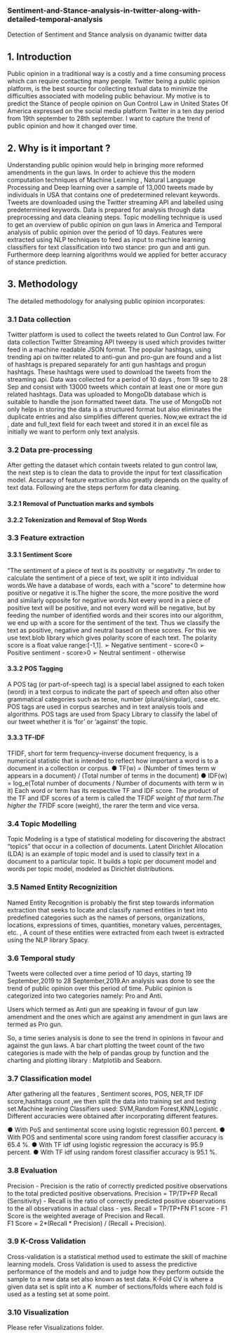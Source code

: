### Sentiment-and-Stance-analysis-in-twitter-along-with-detailed-temporal-analysis

Detection of Sentiment and Stance analysis on dyanamic twitter data

## 1. Introduction

Public opinion in a traditional way is a costly and a time consuming process which can require contacting many people. Twitter being a public opinion platform, is the best source for collecting textual data to minimize the difficulties associated with modeling public behaviour. My motive is to predict the ​Stance​ of people opinion on ​Gun Control Law in United States Of America​ expressed on the social media platform Twitter in a ten day period from 19th september to 28th september. I want to capture the trend of public opinion and how it changed  over time. 

## 2. Why is it important ?

Understanding public opinion would help in bringing more reformed amendments in the gun laws. In order to achieve this the modern computation techniques of Machine Learning , Natural Language Processing and Deep learning over a sample of 13,000 tweets made by individuals in USA that contains one of predetermined relevant keywords. Tweets are downloaded using the Twitter streaming API and labelled using predetermined keywords. Data is prepared for analysis through data preprocessing and data cleaning steps. Topic modelling technique is used to get an overview of public opinion on gun laws in America and Temporal analysis of public opinion over the period of 10 days.  Features were extracted using NLP techniques to feed as input to machine learning classifiers for text classification into two stance: pro gun and anti gun. Furthermore deep learning algorithms would we applied for better accuracy of stance prediction. 

## 3. Methodology
 
The detailed methodology for analysing public opinion incorporates: 

  ### 3.1 Data collection

  Twitter platform is used to collect the tweets related to Gun Control law. For data collection Twitter Streaming API tweepy is used which provides twitter feed in a machine readable JSON format. The popular hashtags, using  trending api  on twitter related to anti-gun and pro-gun are found and a list of hashtags is prepared separately for anti gun hashtags and progun hashtags. These hashtags were used to download the tweets from the streaming api. Data was collected for a period of 10 days , from 19 sep to 28 Sep and consist with  13000 tweets which contain at least one or more gun  related hashtags.  Data was uploaded to MongoDb database which is suitable to  handle the json formatted tweet data. The use of MongoDb not only helps in storing the data is a structured format but also eliminates the duplicate entries and also simplifies different queries. Now,we extract the id , date and full_text field for each tweet and stored it in an excel file as initially we want to perform only text analysis. 
  
  ### 3.2 Data pre-processing
    
  After getting the dataset which contain tweets related to gun control law, the next step is to clean the data to provide the input for text classification model. Accuracy of feature extraction also greatly depends on the quality of text data. Following are the steps perform for data cleaning.

   #### 3.2.1 Removal of Punctuation marks and symbols
   
   #### 3.2.2 Tokenization and Removal of Stop Words 
 
  ### 3.3 Feature extraction
  
   #### 3.3.1 Sentiment Score
   
  “The sentiment of a piece of text is its ​positivity ​ or ​negativity ​ .”In order to calculate the sentiment of a piece of text, we split it into individual words.We have a database of words, each with a "score" to determine how positive or negative it is.The higher the score, the more positive the word and similarly opposite for negative words.Not every word in a piece of positive text will be positive, and not every word will be negative, but by feeding the number of identified words and their scores into our algorithm, we end up with a score for the sentiment of the text. Thus we classify the text as positive, negative and neutral based on these scores. For this we use text.blob library which gives ​polarity score​ of each text. The polarity score is a float value range:​[-1,1]​. 
  ➢ Negative sentiment -  score<0 
  ➢ Positive sentiment - score>0 
  ➢ Neutral sentiment - otherwise
  
   #### 3.3.2  POS Tagging 
  
  A POS tag (or part-of-speech tag) is a special label assigned to each token (word) in a text corpus to indicate the part of speech and often also other grammatical categories such as tense, number (plural/singular), case etc. POS tags are used in corpus searches and in text analysis tools and algorithms. POS tags are used from Spacy Library to classify the label of our tweet whether it is ‘for’ or ‘against’ the topic. 
  
   #### 3.3.3 TF-IDF
  
   ​TFIDF, short for ​term frequency–inverse document frequency​, is a numerical statistic that is intended to reflect how important a word is to a document in a collection or corpus. ● TF(w) = (Number of times term w appears in a document) / (Total number of terms in the document) ● IDF(w) = log_e(Total number of documents / Number of documents with term w in it) Each word or term has its respective TF and IDF score. The product of the TF and IDF scores of a term is called the TF*IDF weight of that term.The higher the TF*IDF score (weight), the rarer the term and vice versa. 

### 3.4 Topic Modelling

Topic Modeling​ ​is a type of statistical modeling for discovering the abstract “topics” that occur in a collection of documents. Latent Dirichlet Allocation (LDA) is an example of topic model and is used to classify text in a document to a particular topic. It builds a topic per document model and words per topic model, modeled as Dirichlet distributions. 

### 3.5 Named Entity Recognizition

Named Entity Recognition​ is probably the first step towards information extraction that seeks to locate and classify named entities in text into predefined categories such as the names of persons, organizations, locations, expressions of times, quantities, monetary values, percentages, etc. ,  A count of these entities were extracted from each tweet is extracted using the NLP library  ​Spacy. 

### 3.6 Temporal study

Tweets were collected over a time period of 10 days, starting 19 September,2019 to 28 September,2019.An analysis was done to see the trend of public opinion over this period of time. Public opinion is categorized into two categories namely: Pro and Anti. 
 
Users  which termed as Anti gun are speaking in favour of gun law amendment and the ones which are against any amendment in gun laws are termed as Pro gun. 
 
So, a time series analysis is done to see the trend in opinions in favour and against the gun laws. A bar chart plotting the tweet count of the  two categories is made with the help of pandas group by function and the charting and plotting library : Matplotlib and Seaborn.  

### 3.7 Classification model
 
After gathering all the features , Sentiment scores, POS, NER,TF IDF score,hashtags count ,we then split the data into training set and testing set.Machine learning  Classifiers used: SVM,Random Forest,KNN,Logistic . Different accuracies were obtained after incorporating different features. 

● With PoS and sentimental score using logistic regression 60.1 percent. 
● With POS and sentimental score using random forest classifier accuracy is 65.4 %. 
● With TF idf using logistic regression the accuracy is 95.9 percent. 
● With TF idf using random forest classifier accuracy is 95.1 %. 
 
### 3.8 Evaluation

Precision​ - Precision is the ratio of correctly predicted positive observations to the total predicted positive observations. 
Precision = TP/TP+FP 
Recall (Sensitivity) ​- Recall is the ratio of correctly predicted positive observations to the all observations in actual class - yes. Recall = TP/TP+FN 
F1 score​ - F1 Score is the weighted average of Precision and Recall.  
F1 Score = 2*(Recall * Precision) / (Recall + Precision).

### 3.9 K-Cross Validation 

Cross-validation is a statistical method used to estimate the skill of machine learning models. Cross Validation is used to assess the predictive performance of the models and and to judge how they perform outside the sample to a new data set also known as test data. K-Fold CV is where a given data set is split into a ​K ​ number of sections/folds where each fold is used as a testing set at some point. 
 
### 3.10 Visualization 

Please refer Visualizations folder.
